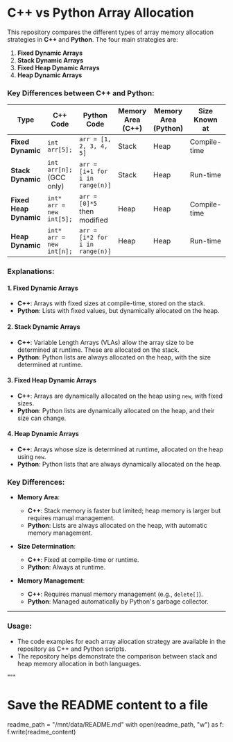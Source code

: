 # C++ vs Python Array Allocation

This repository compares the different types of array memory allocation strategies in **C++** and **Python**. The four main strategies are:

1. **Fixed Dynamic Arrays**
2. **Stack Dynamic Arrays**
3. **Fixed Heap Dynamic Arrays**
4. **Heap Dynamic Arrays**

### Key Differences between C++ and Python:

| **Type**              | **C++ Code**                      | **Python Code**                    | **Memory Area (C++)** | **Memory Area (Python)** | **Size Known at** | **Manual Memory Mgmt** |
|-----------------------|-----------------------------------|------------------------------------|------------------------|---------------------------|--------------------|--------------------------|
| **Fixed Dynamic**     | `int arr[5];`                     | `arr = [1, 2, 3, 4, 5]`            | Stack                  | Heap                      | Compile-time       | No                       |
| **Stack Dynamic**     | `int arr[n];` (GCC only)          | `arr = [i+1 for i in range(n)]`    | Stack                  | Heap                      | Run-time           | No                       |
| **Fixed Heap Dynamic**| `int* arr = new int[5];`          | `arr = [0]*5` then modified        | Heap                   | Heap                      | Compile-time       | Yes (C++) / No (Py)      |
| **Heap Dynamic**      | `int* arr = new int[n];`          | `arr = [i*2 for i in range(n)]`    | Heap                   | Heap                      | Run-time           | Yes (C++) / No (Py)      |

### **Explanations:**

#### **1. Fixed Dynamic Arrays**
- **C++**: Arrays with fixed sizes at compile-time, stored on the stack. 
- **Python**: Lists with fixed values, but dynamically allocated on the heap.

#### **2. Stack Dynamic Arrays**
- **C++**: Variable Length Arrays (VLAs) allow the array size to be determined at runtime. These are allocated on the stack.
- **Python**: Python lists are always allocated on the heap, with the size determined at runtime.

#### **3. Fixed Heap Dynamic Arrays**
- **C++**: Arrays are dynamically allocated on the heap using `new`, with fixed sizes.
- **Python**: Python lists are dynamically allocated on the heap, and their size can change.

#### **4. Heap Dynamic Arrays**
- **C++**: Arrays whose size is determined at runtime, allocated on the heap using `new`.
- **Python**: Python lists that are always dynamically allocated on the heap.

### **Key Differences:**
- **Memory Area**: 
  - **C++**: Stack memory is faster but limited; heap memory is larger but requires manual management.
  - **Python**: Lists are always allocated on the heap, with automatic memory management.
  
- **Size Determination**: 
  - **C++**: Fixed at compile-time or runtime.
  - **Python**: Always at runtime.
  
- **Memory Management**: 
  - **C++**: Requires manual memory management (e.g., `delete[]`).
  - **Python**: Managed automatically by Python's garbage collector.

---

### Usage:
- The code examples for each array allocation strategy are available in the repository as C++ and Python scripts.
- The repository helps demonstrate the comparison between stack and heap memory allocation in both languages.

"""

# Save the README content to a file
readme_path = "/mnt/data/README.md"
with open(readme_path, "w") as f:
    f.write(readme_content)
